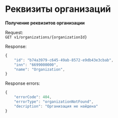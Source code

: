 Реквизиты организаций
=====================
**Получение реквизитов организации**

Request:  
`GET v1/organizations/{organizationId}`

Response:
```javascript
{
    "id": "b74a3979-c645-49ab-8572-e9db43e3cbab",
    "inn": "6699000000",
    "name": "Organization",
}
```

Response errors:
```javascript
{
    "errorCode": 404,
    "errorType": "organizationNotFound",
    "decription": "Организация не найдена"
}
```